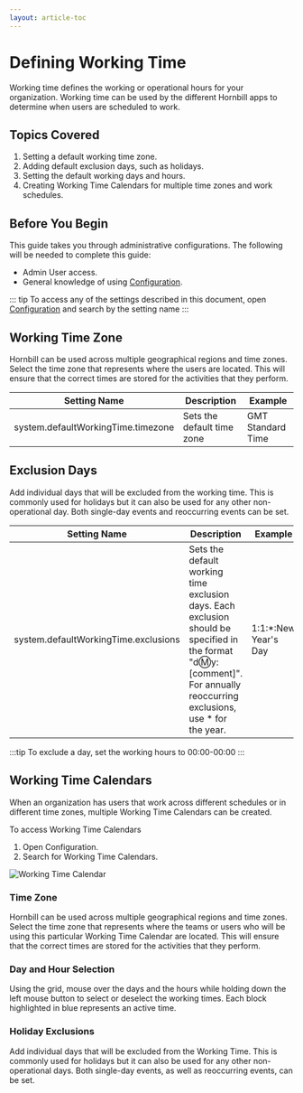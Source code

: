 ```yaml
---
layout: article-toc
---
```

# Defining Working Time
Working time defines the working or operational hours for your organization. Working time can be used by the different Hornbill apps to determine when users are scheduled to work.

## Topics Covered
1. Setting a default working time zone.
1. Adding default exclusion days, such as holidays.
1. Setting the default working days and hours.
1. Creating Working Time Calendars for multiple time zones and work schedules.

## Before You Begin
This guide takes you through administrative configurations.  The following will be needed to complete this guide:
* Admin User access.
* General knowledge of using [Configuration](/esp-config/getting-started/using-configuration).

::: tip
To access any of the settings described in this document, open [Configuration](/esp-config/getting-started/using-configuration) and search by the setting name 
:::

## Working Time Zone
Hornbill can be used across multiple geographical regions and time zones. Select the time zone that represents where the users are located.  This will ensure that the correct times are stored for the activities that they perform.

|Setting Name|Description|Example|
|-|-|-|
|system.defaultWorkingTime.timezone|Sets the default time zone|GMT Standard Time|

## Exclusion Days
Add individual days that will be excluded from the working time. This is commonly used for holidays but it can also be used for any other non-operational day. Both single-day events and reoccurring events can be set.

|Setting Name|Description|Example|
|-|-|-|
|system.defaultWorkingTime.exclusions|Sets the default working time exclusion days. Each exclusion should be specified in the format "d:m:y:[comment]". For annually reoccurring exclusions, use * for the year.|1:1:*:New Year's Day|

:::tip
To exclude a day, set the working hours to 00:00-00:00
:::

## Working Time Calendars
When an organization has users that work across different schedules or in different time zones, multiple Working Time Calendars can be created.

To access Working Time Calendars

1. Open Configuration.
1. Search for Working Time Calendars.

![Working Time Calendar](/_books/esp-config/images/working-time-calendar.png)

### Time Zone
Hornbill can be used across multiple geographical regions and time zones. Select the time zone that represents where the teams or users who will be using this particular Working Time Calendar are located. This will ensure that the correct times are stored for the activities that they perform.

### Day and Hour Selection
Using the grid, mouse over the days and the hours while holding down the left mouse button to select or deselect the working times. Each block highlighted in blue represents an active time.

### Holiday Exclusions
Add individual days that will be excluded from the Working Time. This is commonly used for holidays but it can also be used for any other non-operational days. Both single-day events, as well as reoccurring events, can be set.